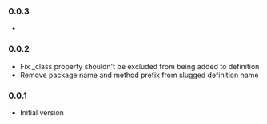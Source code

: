 ### 0.0.3
*

### 0.0.2
* Fix _class property shouldn't be excluded from being added to definition
* Remove package name and method prefix from slugged definition name

### 0.0.1
* Initial version
